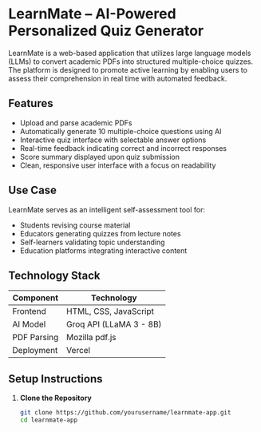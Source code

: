 # LearnMate – AI-Powered Personalized Quiz Generator

LearnMate is a web-based application that utilizes large language models (LLMs) to convert academic PDFs into structured multiple-choice quizzes. The platform is designed to promote active learning by enabling users to assess their comprehension in real time with automated feedback.

## Features

- Upload and parse academic PDFs
- Automatically generate 10 multiple-choice questions using AI
- Interactive quiz interface with selectable answer options
- Real-time feedback indicating correct and incorrect responses
- Score summary displayed upon quiz submission
- Clean, responsive user interface with a focus on readability

## Use Case

LearnMate serves as an intelligent self-assessment tool for:

- Students revising course material
- Educators generating quizzes from lecture notes
- Self-learners validating topic understanding
- Education platforms integrating interactive content

## Technology Stack

| Component     | Technology                          |
|---------------|-------------------------------------|
| Frontend      | HTML, CSS, JavaScript               |
| AI Model      | Groq API (LLaMA 3 - 8B)             |
| PDF Parsing   | Mozilla pdf.js                      |
| Deployment    | Vercel                              |

## Setup Instructions

1. **Clone the Repository**

   ```bash
   git clone https://github.com/yourusername/learnmate-app.git
   cd learnmate-app
